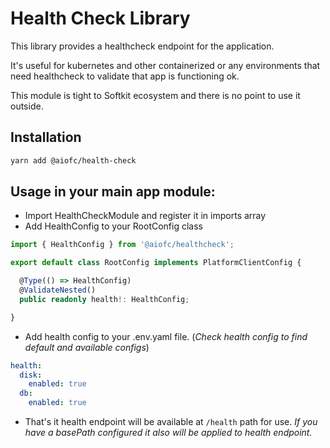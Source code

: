 # Health Check Library

This library provides a healthcheck endpoint for the application.

It's useful for kubernetes and other containerized or any environments that need healthcheck to validate that app is functioning ok.

This module is tight to Softkit ecosystem and there is no point to use it outside.

## Installation

```bash
yarn add @aiofc/health-check
```

## Usage in your main app module:


- Import HealthCheckModule and register it in imports array
- Add HealthConfig to your RootConfig class
```typescript
import { HealthConfig } from '@aiofc/healthcheck';

export default class RootConfig implements PlatformClientConfig {

  @Type(() => HealthConfig)
  @ValidateNested()
  public readonly health!: HealthConfig;

}
```
- Add health config to your .env.yaml file. (*Check health config to find default and available configs*)

```yaml
health:
  disk:
    enabled: true
  db:
    enabled: true
```

- That's it health endpoint will be available at `/health` path for use. *If you have a basePath configured it also will be applied to health endpoint.*


